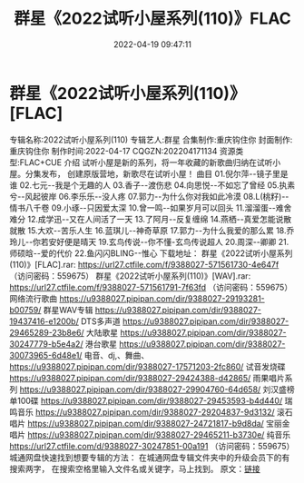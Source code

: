 ﻿---
title: 群星《2022试听小屋系列(110)》FLAC
date: 2022-04-19 09:47:11
categories: 新碟专辑、稀有等精品
tags: 外语音乐
---
# 群星《2022试听小屋系列(110)》[FLAC]

专辑名称:2022试听小屋系列(110)
专辑艺人:群星
合集制作:重庆钩住你
封面制作:重庆钩住你
制作时间:2022-04-17
CQGZN:202204171134
资源类型:FLAC+CUE
介绍
试听小屋是新的系列，将一年收藏的新歌曲归纳在试听小屋。分集发布，
创建原版营地，新歌尽在试听小屋！
曲目
01.倪尔萍--镜子里是谁
02.七元--我是个无趣的人
03.香子--渡伤悲
04.向思悦--不如忘了曾经
05.执素兮--风起彼岸
06.李乐乐--没人疼
07.郭力--为什么你对我如此冷漠
08.L(桃籽)--情书八千卷
09.小琢--只因爱太深
10.曾一鸣--如果岁月可以回头
11.溜溜蛋--难舍难分
12.成学迅--又在人间活了一天
13.了阿月--反复缠绵
14.燕栖--真爱怎能说散就散
15.大欢--苦乐人生
16.蓝琪儿--神奇草原
17.郭力--为什么我爱的那么累
18.乔玲儿--你若安好便是晴天
19.玄鸟传说--你不懂-玄鸟传说超人
20.周深--卿卿
21.师硕晗--爱的代价
22.鱼闪闪BLING--惟心
下载地址：
群星《2022试听小屋系列(110)》[FLAC].rar: https://url27.ctfile.com/f/9388027-571561730-4e647f
（访问密码：559675）
群星《2022试听小屋系列(110)》[WAV].rar: https://url27.ctfile.com/f/9388027-571561791-7f63fd
（访问密码：559675）
网络流行歌曲
https://u9388027.pipipan.com/dir/9388027-29193281-b00759/
群星WAV专辑
https://u9388027.pipipan.com/dir/9388027-19437416-e1200b/
DTS多声道
https://u9388027.pipipan.com/dir/9388027-29465289-23b8e6/
大陆歌星
https://u9388027.pipipan.com/dir/9388027-30247779-b5e4a2/
港台歌星
https://u9388027.pipipan.com/dir/9388027-30073965-6d48e1/
电音、dj,、舞曲、
https://u9388027.pipipan.com/dir/9388027-17571203-2fc860/
试音发烧碟
https://u9388027.pipipan.com/dir/9388027-29424388-d42865/
雨果唱片系列
https://u9388027.pipipan.com/dir/9388027-29904760-64d658/
刘汉盛榜单100碟
https://u9388027.pipipan.com/dir/9388027-29453593-b4d440/
瑞鸣音乐
https://u9388027.pipipan.com/dir/9388027-29204837-9d3132/
滚石唱片
https://u9388027.pipipan.com/dir/9388027-24721817-b9d8da/
宝丽金唱片
https://u9388027.pipipan.com/dir/9388027-29465211-b3730e/
纯音乐
https://url27.ctfile.com/d/9388027-30247851-00a191
（访问密码：559675）
城通网盘快速找到想要专辑的方法：
在城通网盘专辑文件夹中的升级会员下的有搜索两字，
在搜索空格里输入文件名或关键字，马上找到。
原文：[链接](https://blog.sina.com.cn/s/blog_1647c7e7601030wql.html)